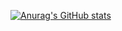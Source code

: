 [![Anurag's GitHub stats](https://github-readme-stats.vercel.app/api?username=guerraglucas)](https://github.com/anuraghazra/github-readme-stats)
